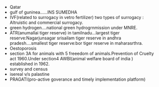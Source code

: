* Qatar
* gulf of guninea......INS SUMEDHA
* IVF(related to surrogacy in vetro fertilizer) two types of surrogacy : Altruistic and commercial surrogacy.
* green hydrogen....national green hydrogrnmission under MNRE.
* ATR(anumallai tiger reserve) in tamilnadu...largest tiger reserve:Nagarjunsagar srisailam tiger reserve in andhra pradesh....smallest tiger reserve:bor tiger reserve in maharasrthra.
* Oestoporosis
* section 3A for animals with 5 freeedom of animals.Prevention of Cruelty act 1960.Under section4 AWBI(animal welfare board of india ) established in 1962.
* survey and census
* isereal v/s palastine
* PRAGATI(pro-active goverance and timely implementation platform)
